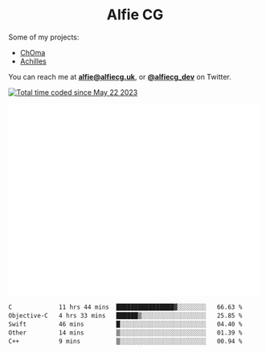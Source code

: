 <h1 align="center">Alfie CG</h1>

Some of my projects:
* [ChOma](https://github.com/opa334/ChOma)
* [Achilles](https://github.com/alfiecg24/Achilles)

You can reach me at **alfie@alfiecg.uk**, or **[@alfiecg_dev](https://twitter.com/alfiecg_dev)** on Twitter.

<a href="https://wakatime.com/@61592169-b9cf-4af8-b6fa-8ac7d4369b01"><img src="https://wakatime.com/badge/user/61592169-b9cf-4af8-b6fa-8ac7d4369b01.svg" alt="Total time coded since May 22 2023" /></a>


<img align="center" src="/github-metrics.svg" alt="Metrics" width="500">

 <!--[![GitHub Streak](https://streak-stats.demolab.com/?user=alfiecg24)](https://git.io/streak-stats)-->

<!--START_SECTION:waka-->

```txt
C             11 hrs 44 mins  ████████████████▓░░░░░░░░   66.63 %
Objective-C   4 hrs 33 mins   ██████▒░░░░░░░░░░░░░░░░░░   25.85 %
Swift         46 mins         █░░░░░░░░░░░░░░░░░░░░░░░░   04.40 %
Other         14 mins         ▒░░░░░░░░░░░░░░░░░░░░░░░░   01.39 %
C++           9 mins          ▒░░░░░░░░░░░░░░░░░░░░░░░░   00.94 %
```

<!--END_SECTION:waka-->
